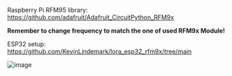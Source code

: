 Raspberry Pi RFM95 library: https://github.com/adafruit/Adafruit_CircuitPython_RFM9x 

**Remember to change frequency to match the one of used RFM9x Module!**

ESP32 setup: https://github.com/KevinLindemark/lora_esp32_rfm9x/tree/main 


![image](https://github.com/KevinLindemark/LoRa_Raspberry_Pi_ESP32_Micropython/assets/58036568/50efd021-a93d-44aa-a7a0-a5e032e36475)
